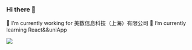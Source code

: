 ### Hi there 👋

<!--
**wangyang986243/wangyang986243** is a ✨ _special_ ✨ repository because its `README.md` (this file) appears on your GitHub profile.

Here are some ideas to get you started:
<!--
- 🔭 I’m currently working on ...
- 🌱 I’m currently learning ...
- 👯 I’m looking to collaborate on ...
- 🤔 I’m looking for help with ...
- 💬 Ask me about ...
- 📫 How to reach me: ...
- 😄 Pronouns: ...
- ⚡ Fun fact: ...
-->


 🔭 I’m currently working for 美数信息科技（上海）有限公司
 🌱 I’m currently learning React&&uniApp
 <!--
- 
- 📫 How to reach me: [@xxoo521.com](https://xxoo521.com/)
- 💬 Ask me about Serverless/Cloud/Frontend
 -->
 

[![](https://github-readme-stats.vercel.app/api?username=wangyang986243&show_icons=true&title_color=fff&icon_color=79ff97&text_color=9f9f9f&bg_color=151515)](https://github-readme-stats.vercel.app/api?username=wangyang986243&show_icons=true&title_color=fff&icon_color=79ff97&text_color=9f9f9f&bg_color=151515)
